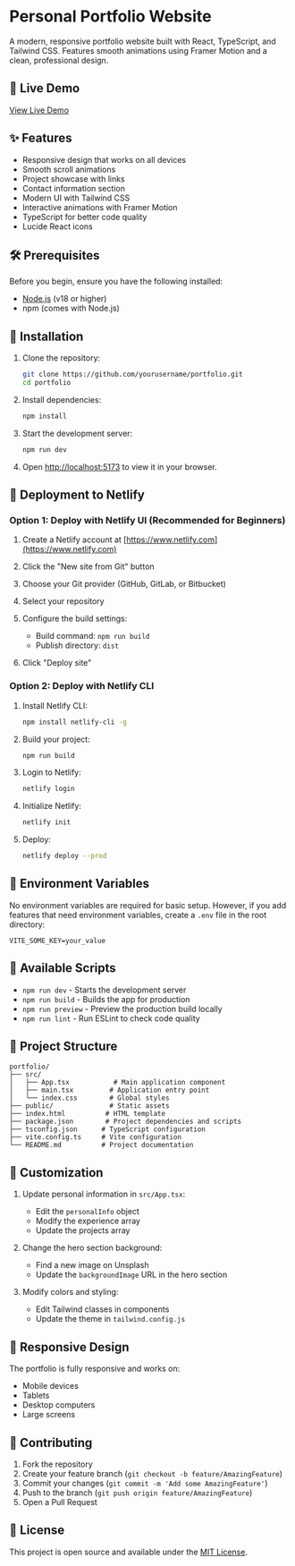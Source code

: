 # Personal Portfolio Website

A modern, responsive portfolio website built with React, TypeScript, and Tailwind CSS. Features smooth animations using Framer Motion and a clean, professional design.

## 🚀 Live Demo

[View Live Demo](madhusudanvbportfolio.netlify.app)

## ✨ Features

- Responsive design that works on all devices
- Smooth scroll animations
- Project showcase with links
- Contact information section
- Modern UI with Tailwind CSS
- Interactive animations with Framer Motion
- TypeScript for better code quality
- Lucide React icons

## 🛠️ Prerequisites

Before you begin, ensure you have the following installed:
- [Node.js](https://nodejs.org/) (v18 or higher)
- npm (comes with Node.js)

## 🔧 Installation

1. Clone the repository:
   ```bash
   git clone https://github.com/yourusername/portfolio.git
   cd portfolio
   ```

2. Install dependencies:
   ```bash
   npm install
   ```

3. Start the development server:
   ```bash
   npm run dev
   ```

4. Open [http://localhost:5173](http://localhost:5173) to view it in your browser.

## 🚀 Deployment to Netlify

### Option 1: Deploy with Netlify UI (Recommended for Beginners)

1. Create a Netlify account at [https://www.netlify.com](https://www.netlify.com)

2. Click the "New site from Git" button

3. Choose your Git provider (GitHub, GitLab, or Bitbucket)

4. Select your repository

5. Configure the build settings:
   - Build command: `npm run build`
   - Publish directory: `dist`

6. Click "Deploy site"

### Option 2: Deploy with Netlify CLI

1. Install Netlify CLI:
   ```bash
   npm install netlify-cli -g
   ```

2. Build your project:
   ```bash
   npm run build
   ```

3. Login to Netlify:
   ```bash
   netlify login
   ```

4. Initialize Netlify:
   ```bash
   netlify init
   ```

5. Deploy:
   ```bash
   netlify deploy --prod
   ```

## 📝 Environment Variables

No environment variables are required for basic setup. However, if you add features that need environment variables, create a `.env` file in the root directory:

```env
VITE_SOME_KEY=your_value
```

## 🔄 Available Scripts

- `npm run dev` - Starts the development server
- `npm run build` - Builds the app for production
- `npm run preview` - Preview the production build locally
- `npm run lint` - Run ESLint to check code quality

## 📁 Project Structure

```
portfolio/
├── src/
│   ├── App.tsx           # Main application component
│   ├── main.tsx         # Application entry point
│   └── index.css        # Global styles
├── public/              # Static assets
├── index.html          # HTML template
├── package.json        # Project dependencies and scripts
├── tsconfig.json      # TypeScript configuration
├── vite.config.ts     # Vite configuration
└── README.md          # Project documentation
```

## 🎨 Customization

1. Update personal information in `src/App.tsx`:
   - Edit the `personalInfo` object
   - Modify the experience array
   - Update the projects array

2. Change the hero section background:
   - Find a new image on Unsplash
   - Update the `backgroundImage` URL in the hero section

3. Modify colors and styling:
   - Edit Tailwind classes in components
   - Update the theme in `tailwind.config.js`

## 📱 Responsive Design

The portfolio is fully responsive and works on:
- Mobile devices
- Tablets
- Desktop computers
- Large screens

## 🤝 Contributing

1. Fork the repository
2. Create your feature branch (`git checkout -b feature/AmazingFeature`)
3. Commit your changes (`git commit -m 'Add some AmazingFeature'`)
4. Push to the branch (`git push origin feature/AmazingFeature`)
5. Open a Pull Request

## 📄 License

This project is open source and available under the [MIT License](LICENSE).
